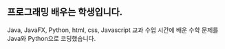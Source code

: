 ## 프로그래밍 배우는 학생입니다.

Java, JavaFX, Python, html, css, Javascript
교과 수업 시간에 배운 수학 문제를 Java와 Python으로 코딩했습니다.
